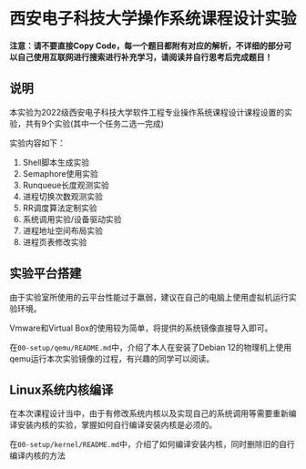# 西安电子科技大学操作系统课程设计实验

**注意：请不要直接Copy Code，每一个题目都附有对应的解析，不详细的部分可以自己使用互联网进行搜索进行补充学习，请阅读并自行思考后完成题目！**

## 说明

本实验为2022级西安电子科技大学软件工程专业操作系统课程设计课程设置的实验，共有9个实验(其中一个任务二选一完成)

实验内容如下：
1. Shell脚本生成实验
2. Semaphore使用实验
3. Runqueue长度观测实验
4. 进程切换次数观测实验
5. RR调度算法定制实验
6. 系统调用实验/设备驱动实验
7. 进程地址空间布局实验
8. 进程页表修改实验

## 实验平台搭建

由于实验室所使用的云平台性能过于羸弱，建议在自己的电脑上使用虚拟机运行实验环境。

Vmware和Virtual Box的使用较为简单，将提供的系统镜像直接导入即可。

在`00-setup/qemu/README.md`中，介绍了本人在安装了Debian 12的物理机上使用qemu运行本次实验镜像的过程，有兴趣的同学可以阅读。

## Linux系统内核编译

在本次课程设计当中，由于有修改系统内核以及实现自己的系统调用等需要重新编译安装内核的实验，掌握如何自行编译安装内核是必须的。

在`00-setup/kernel/README.md`中，介绍了如何编译安装内核，同时删除旧的自行编译内核的方法
